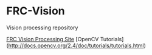 # FRC-Vision
Vision processing repository

[FRC Vision Processing Site](https://wpilib.screenstepslive.com/s/4485/m/24194)
[OpenCV Tutorials] (http://docs.opencv.org/2.4/doc/tutorials/tutorials.html)
